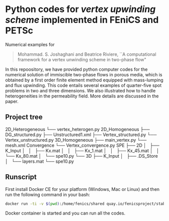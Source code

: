 #  Python codes for ***vertex upwinding scheme*** implemented in FEniCS and PETSc
Numerical examples for
> Mohammad. S. Joshaghani and Beatrice Riviere,
> ``A computational framework for a vertex unwinding scheme in two-phase flow"

In this repoository, we have provided python computer codes for the numerical solution of immiscible two-phase flows in porous media, which is obtained by a first order finite element method equipped with mass-lumping and flux upwinding.
This code entails several examples of quarter-five spot problems in two and three dimensions. We also illustrated how to handle heterogeneities in the permeability field. More details are discussed in the paper.

## Project tree
2D_Heterogeneous
└── vertex_heterogen.py
2D_Homogeneous
├── DG_structured.py
├── Unstructured1.xml
├── Vertex_structured.py
└── Vertex_unstructured.py
3D_Homogeneous
├── main_vertex.py
└── mesh.xml
Convergence
└── Vertex_convergence.py
SPE
├── 2D
│   ├── K_Input
│   │   ├── Kx.mat
│   │   ├── Kx_1.mat
│   │   ├── Kx_45.mat
│   │   └── Kx_80.mat
│   └── spe10.py
└── 3D
    ├── K_Input
    │   ├── .DS_Store
    │   └── layers.mat
    └── spe10.py



## Runscript
First install Docker CE for your platform (Windows, Mac or Linux) and then run the following command in your bash:
```bash
docker run -ti -v $(pwd):/home/fenics/shared quay.io/fenicsproject/stable
```
Docker container is started and you can run all the codes.

